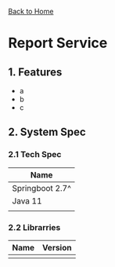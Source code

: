 [Back to Home](https://github.com/springboot-microservices-project/)

# Report Service

## 1. Features
- a
- b
- c


## 2. System Spec

### 2.1 Tech Spec
| Name  |
|----|
| Springboot 2.7^  |
| Java 11 |
|  |


### 2.2 Librarries

| Name  | Version | 
|----|----|
| | |
